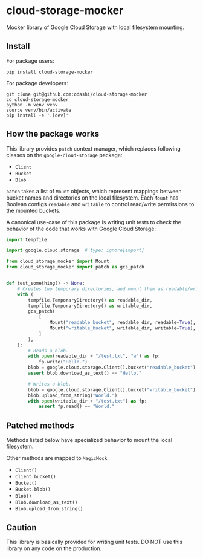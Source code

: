 # cloud-storage-mocker

Mocker library of Google Cloud Storage with local filesystem mounting.


## Install

For package users:

```shell
pip install cloud-storage-mocker
```

For package developers:

```shell
git clone git@github.com:odashi/cloud-storage-mocker
cd cloud-storage-mocker
python -m venv venv
source venv/bin/activate
pip install -e '.[dev]'
```


## How the package works

This library provides `patch` context manager, which replaces following classes on the
`google-cloud-storage` package:

- `Client`
- `Bucket`
- `Blob`

`patch` takes a list of `Mount` objects, which represent mappings between bucket names
and directories on the local filesystem.
Each `Mount` has Boolean configs `readable` and `writable` to control read/write
permissions to the mounted buckets.

A canonical use-case of this package is writing unit tests to check the behavior of the
code that works with Google Cloud Storage:

```python
import tempfile

import google.cloud.storage  # type: ignore[import]

from cloud_storage_mocker import Mount
from cloud_storage_mocker import patch as gcs_patch


def test_something() -> None:
    # Creates two temporary directories, and mount them as readable/writable buckets.
    with (
        tempfile.TemporaryDirectory() as readable_dir,
        tempfile.TemporaryDirectory() as writable_dir,
        gcs_patch(
            [
                Mount("readable_bucket", readable_dir, readable=True),
                Mount("writable_bucket", writable_dir, writable=True),
            ]
        ),
    ):
        # Reads a blob.
        with open(readable_dir + "/test.txt", "w") as fp:
            fp.write("Hello.")
        blob = google.cloud.storage.Client().bucket("readable_bucket").blob("test.txt")
        assert blob.download_as_text() == "Hello."

        # Writes a blob.
        blob = google.cloud.storage.Client().bucket("writable_bucket").blob("test.txt")
        blob.upload_from_string("World.")
        with open(writable_dir + "/test.txt") as fp:
            assert fp.read() == "World."
```


## Patched methods

Methods listed below have specialized behavior to mount the local filesystem.

Other methods are mapped to `MagicMock`.

- `Client()`
- `Client.bucket()`
- `Bucket()`
- `Bucket.blob()`
- `Blob()`
- `Blob.download_as_text()`
- `Blob.upload_from_string()`


## Caution

This library is basically provided for writing unit tests.
DO NOT use this library on any code on the production.
